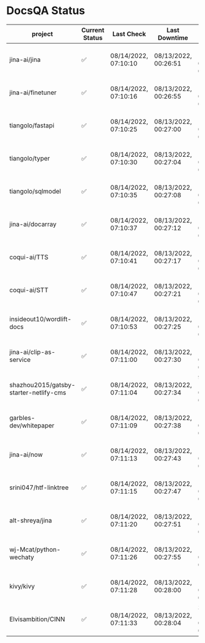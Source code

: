 # DocsQA Status

|               project                |Current Status|     Last Check     |   Last Downtime    |              % Uptime               |
|--------------------------------------|--------------|--------------------|--------------------|-------------------------------------|
|jina-ai/jina                          |✅            |08/14/2022, 07:10:10|08/13/2022, 00:26:51|1186.030 (since 08/11/2022, 05:10:08)|
|jina-ai/finetuner                     |✅            |08/14/2022, 07:10:16|08/13/2022, 00:26:55|1185.112 (since 08/11/2022, 05:10:08)|
|tiangolo/fastapi                      |✅            |08/14/2022, 07:10:25|08/13/2022, 00:27:00|1183.758 (since 08/11/2022, 05:10:08)|
|tiangolo/typer                        |✅            |08/14/2022, 07:10:30|08/13/2022, 00:27:04|1182.994 (since 08/11/2022, 05:10:08)|
|tiangolo/sqlmodel                     |✅            |08/14/2022, 07:10:35|08/13/2022, 00:27:08|1182.081 (since 08/11/2022, 05:10:08)|
|jina-ai/docarray                      |✅            |08/14/2022, 07:10:37|08/13/2022, 00:27:12|1181.890 (since 08/11/2022, 05:10:08)|
|coqui-ai/TTS                          |✅            |08/14/2022, 07:10:41|08/13/2022, 00:27:17|1181.114 (since 08/11/2022, 05:10:08)|
|coqui-ai/STT                          |✅            |08/14/2022, 07:10:47|08/13/2022, 00:27:21|1180.204 (since 08/11/2022, 05:10:08)|
|insideout10/wordlift-docs             |✅            |08/14/2022, 07:10:53|08/13/2022, 00:27:25|1179.445 (since 08/11/2022, 05:10:08)|
|jina-ai/clip-as-service               |✅            |08/14/2022, 07:11:00|08/13/2022, 00:27:30|1178.227 (since 08/11/2022, 05:10:08)|
|shazhou2015/gatsby-starter-netlify-cms|✅            |08/14/2022, 07:11:04|08/13/2022, 00:27:34|929.111 (since 08/11/2022, 05:10:08) |
|garbles-dev/whitepaper                |✅            |08/14/2022, 07:11:09|08/13/2022, 00:27:38|1176.849 (since 08/11/2022, 05:10:08)|
|jina-ai/now                           |✅            |08/14/2022, 07:11:13|08/13/2022, 00:27:43|1176.242 (since 08/11/2022, 05:10:08)|
|srini047/htf-linktree                 |✅            |08/14/2022, 07:11:15|08/13/2022, 00:27:47|1176.067 (since 08/11/2022, 05:10:08)|
|alt-shreya/jina                       |✅            |08/14/2022, 07:11:20|08/13/2022, 00:27:51|1175.151 (since 08/11/2022, 05:10:08)|
|wj-Mcat/python-wechaty                |✅            |08/14/2022, 07:11:26|08/13/2022, 00:27:55|1174.399 (since 08/11/2022, 05:10:08)|
|kivy/kivy                             |✅            |08/14/2022, 07:11:28|08/13/2022, 00:28:00|1174.062 (since 08/11/2022, 05:10:08)|
|Elvisambition/CINN                    |✅            |08/14/2022, 07:11:33|08/13/2022, 00:28:04|36.532 (since 08/11/2022, 05:10:08)  |

